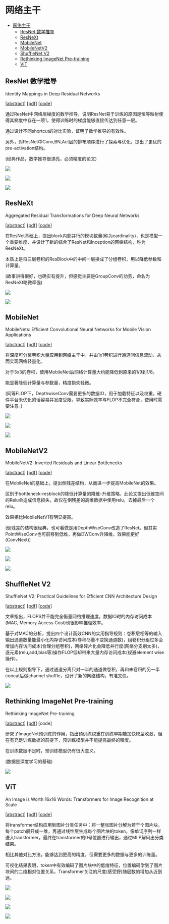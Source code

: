 <!--
 * @Date: 2022-01-23 12:05:34
 * @LastEditTime: 2022-01-26 20:49:18
 * @LastEditors: Li Xiang
 * @Description: 
 * @FilePath: \paper_notes\backbones.md
-->

# 网络主干

- [网络主干](#网络主干)
  - [ResNet 数学推导](#resnet-数学推导)
  - [ResNeXt](#resnext)
  - [MobileNet](#mobilenet)
  - [MobileNetV2](#mobilenetv2)
  - [ShuffleNet V2](#shufflenet-v2)
  - [Rethinking ImageNet Pre-training](#rethinking-imagenet-pre-training)
  - [ViT](#vit)

## ResNet 数学推导

Identity Mappings in Deep Residual Networks

[[abstract](https://arxiv.org/abs/1603.05027)]
[[pdf](https://arxiv.org/pdf/1603.05027)]
[[code](https://github.com/KaimingHe/resnet-1k-layers)]

通过ResNet中网络层梯度的数学推导，说明ResNet易于训练的原因是恒等映射使得其梯度中存在一项1，使得训练时的梯度能够直接传达到任意一层。

通过设计不同shortcut的对比实验，证明了数学推导的有效性。

另外，对ResNet中Conv,BN,Act层的排布顺序进行了探索与优化，提出了更优的pre-activation结构。

(经典作品，数学推导很漂亮，必须精度的论文)

![](images/2022-01-20-22-04-08.png)

![](images/2022-01-20-22-05-35.png)

![](images/2022-01-20-22-08-49.png)

## ResNeXt

Aggregated Residual Transformations for Deep Neural Networks

[[abstract](https://arxiv.org/abs/1611.05431)]
[[pdf](https://arxiv.org/pdf/1611.05431)]
[[code](https://github.com/facebookresearch/ResNeXt)]

在ResNet基础上，提出block内部并行的模块数量(称为cardinality)，也是模型一个重要维度，并设计了新的综合了ResNet和Inception的网络结构，称为ResNeXt。

本质上是将三层卷积的ResBlock中的中间一层换成了分组卷积，用以降低参数和计算量。

(故事讲得很好，也确实有提升，但感觉主要是GroupConv的功劳，命名为ResNeXt略微牵强)

![](images/2022-01-23-17-32-44.png)

![](images/2022-01-23-17-25-32.png)

## MobileNet

MobileNets: Efficient Convolutional Neural Networks for Mobile Vision Applications

[[abstract](https://arxiv.org/abs/1704.04861)]
[[pdf](https://arxiv.org/pdf/1704.04861)]
[[code](https://github.com/tensorflow/models/tree/master/research/slim/nets/mobilenet)]

将深度可分离卷积大量应用到网络主干中，并由1x1卷积进行通道间信息流动，从而实现网络轻量化。

对于3x3的卷积，使用MobileNet后网络计算量大约能降低到原来的1/9到1/8。

能显著降低计算量与参数量，精度损失轻微。

(同等FLOP下，DepthwiseConv需要更多的数据IO，用于加载特征以及权重。硬件平台未优化的话容易并发度受限，导致实际效率与FLOP不完全符合，使用时需要注意。)

![](images/2022-01-24-22-11-44.png)

![](images/2022-01-24-22-12-37.png)

![](images/2022-01-24-22-22-26.png)

## MobileNetV2

MobileNetV2: Inverted Residuals and Linear Bottlenecks

[[abstract](https://arxiv.org/abs/1801.04381)]
[[pdf](https://arxiv.org/pdf/1801.04381)]
[[code](https://github.com/pytorch/vision/blob/6db1569c89094cf23f3bc41f79275c45e9fcb3f3/torchvision/models/mobilenet.py#L77)]

在MobileNet的基础上，提出倒残差结构，从而进一步提高MobileNet的效果。

区别于bottleneck-resblock的降低计算量的降维-升维策略，此论文提出低维空间的Relu会造成信息损失，故仅在倒残差的高维数据中使用relu，去掉最后一个relu。

效果相比MobileNetV1有明显提高。

(倒残差的结构很经典，也可看做是用DepthWiseConv改造了ResNet。但其实PointWiseConv也可前移到低维，再做DWConv升降维，效果能更好(ConvNext))

![](images/2022-01-26-20-38-25.png)

![](images/2022-01-26-20-35-10.png)

![](images/2022-01-26-20-40-44.png)

## ShuffleNet V2

ShuffleNet V2: Practical Guidelines for Efficient CNN Architecture Design

[[abstract](https://arxiv.org/abs/1807.11164)]
[[pdf](https://arxiv.org/pdf/1807.11164)]
[[code](https://github.com/pytorch/vision/blob/5a315453da/torchvision/models/shufflenetv2.py)]

文章指出，FLOPS并不能完全衡量网络推理速度，数据IO时的内存访问成本(MAC, Memory Access Cost)也很影响推理效率。

基于对MAC的分析，提出四个设计高效CNN的实用指导规则：卷积层相等的输入输出通道数量能最小化内存访问成本(卷积尽量不变换通道数)，组卷积分组过多会增加内存访问成本(合理分组卷积)，网络碎片化会降低并行度(网络分支别太多)，逐元素(relu,add,bias等)操作FLOP低却带来大量内存访问成本(规避element wise操作)。

在以上规则指导下，通过通道分离只对一半的通道做卷积，再和未卷积的另一半concat后做channel shuffle，设计了新的网络结构，有准又快。

![](images/2022-01-11-22-50-44.png)


## Rethinking ImageNet Pre-training

Rethinking ImageNet Pre-training

[[abstract](https://arxiv.org/abs/1811.08883)]
[[pdf](https://arxiv.org/pdf/1811.08883)]
[code]

研究了ImageNet预训练的作用，指出预训练权重在训练早期能加快模型收敛，但在有充足训练数据的前提下，预训练模型并不能提高最终的精度。

在训练数据不足时，预训练模型仍有很大意义。

(数据是深度学习的基础)


![](images/2022-01-13-22-35-23.png)

## ViT

An Image is Worth 16x16 Words: Transformers for Image Recognition at Scale

[[abstract](https://arxiv.org/abs/2010.11929)]
[[pdf](https://arxiv.org/pdf/2010.11929)]
[[code](https://github.com/google-research/vision_transformer)]

将transformer结构应用到图片分类任务中：将一整张图片分解为若干个图片块，每个patch展开成一维，再通过线性层生成每个图片块的token，像单词序列一样送入transformer，最终在transformer的0号位置进行输出，通过MLP解码出分类结果。

相比其他对比方法，能够达到更高的精度，但需要更多的数据与更多的训练量。

可视化结果表明，token中有效编码了图片块中的低维特征，位置编码学到了图片块间的二维相对位置关系，Transformer关注的尺度(感受野)随层数的增加从近到远。

![](images/2022-01-09-21-30-03.png)

![](images/2022-01-09-22-02-22.png)

![](images/2022-01-09-22-02-40.png)

![](images/2022-01-09-21-38-39.png)
